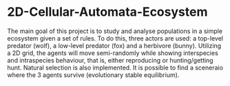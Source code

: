 # 2D-Cellular-Automata-Ecosystem

The main goal of this project is to study and analyse populations in a simple ecosystem
given a set of rules. To do this, three actors are used: a top-level predator (wolf), a low-level predator
(fox) and a herbivore (bunny). Utilizing a 2D grid, the agents will move semi-randomly while showing
interspecies and intraspecies behaviour, that is, either reproducing or hunting/getting hunt. Natural
selection is also implemented. It is possible to find a sceneraio where the 3 agents survive (evolutionary stable equilibrium).
